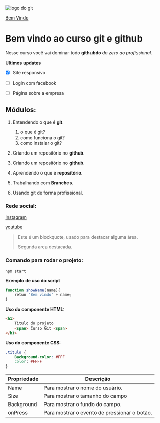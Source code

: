 ![logo do git](https://1000logos.net/wp-content/uploads/2021/05/GitHub-logo-500x281.png)

[Bem Vindo]()

# Bem vindo ao curso git e github 

Nesse curso você vai dominar todo **githubdo** _do zero ao profissional._

**Ultimos updates**
- [x] Site responsivo
- [ ] Login com facebook
- [ ] Página sobre a empresa


## Módulos:

1. Entendendo o que é **git**.
    1. o que é git?
    2. como funciona o git?
    3. como instalar o git?

2. Criando um repositório no **github**.
2. Criando um repositório no **github**.
2. Aprendendo o que é **repositório**.
3. Trabalhando com **Branches**.
4. Usando git de forma profissional.



### Rede social:
[Instagram](https://instagram.com)

[youtube](https://youtube.com)

>Este é um blockquote, usado para destacar alguma área.
>
>Segunda area destacada.

### **Comando para rodar o projeto:**

```
npm start
```

**Exemplo de uso do script**
```js
function showName(name){
    retun 'Bem vindo' + name;
}
```

**Uso do componente HTML:**
```html
<h1>
    Titulo do projeto
    <span> Curso Git <span>
</h1>
```

**Uso do componente CSS:**
```Css
.titulo {
    Background-color: #FFF
    color: #FFFF
}

```

Propriedade | Descrição 
------------|------------
Name | Para mostrar o nome do usuário.
Size | Para mostrar o tamanho do campo
Background | Para mostrar o fundo do campo.
onPress | Para mostrar o evento de pressionar o botão.

